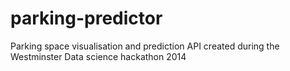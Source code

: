 parking-predictor
=================

Parking space visualisation and prediction API created during the Westminster Data science hackathon 2014
